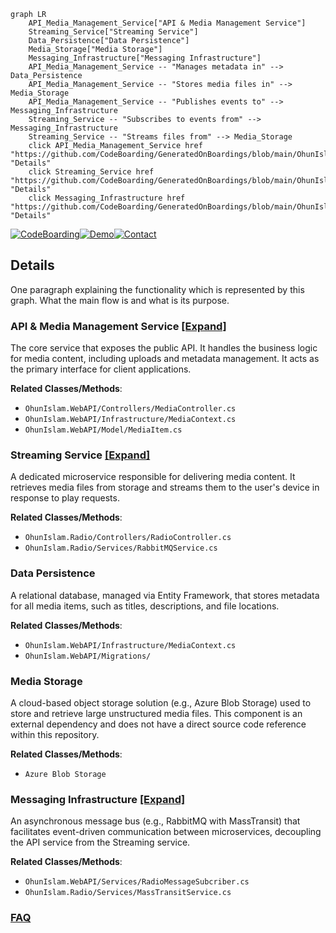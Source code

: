 ```mermaid
graph LR
    API_Media_Management_Service["API & Media Management Service"]
    Streaming_Service["Streaming Service"]
    Data_Persistence["Data Persistence"]
    Media_Storage["Media Storage"]
    Messaging_Infrastructure["Messaging Infrastructure"]
    API_Media_Management_Service -- "Manages metadata in" --> Data_Persistence
    API_Media_Management_Service -- "Stores media files in" --> Media_Storage
    API_Media_Management_Service -- "Publishes events to" --> Messaging_Infrastructure
    Streaming_Service -- "Subscribes to events from" --> Messaging_Infrastructure
    Streaming_Service -- "Streams files from" --> Media_Storage
    click API_Media_Management_Service href "https://github.com/CodeBoarding/GeneratedOnBoardings/blob/main/OhunIslam/API_Media_Management_Service.md" "Details"
    click Streaming_Service href "https://github.com/CodeBoarding/GeneratedOnBoardings/blob/main/OhunIslam/Streaming_Service.md" "Details"
    click Messaging_Infrastructure href "https://github.com/CodeBoarding/GeneratedOnBoardings/blob/main/OhunIslam/Messaging_Infrastructure.md" "Details"
```

[![CodeBoarding](https://img.shields.io/badge/Generated%20by-CodeBoarding-9cf?style=flat-square)](https://github.com/CodeBoarding/GeneratedOnBoardings)[![Demo](https://img.shields.io/badge/Try%20our-Demo-blue?style=flat-square)](https://www.codeboarding.org/demo)[![Contact](https://img.shields.io/badge/Contact%20us%20-%20contact@codeboarding.org-lightgrey?style=flat-square)](mailto:contact@codeboarding.org)

## Details

One paragraph explaining the functionality which is represented by this graph. What the main flow is and what is its purpose.

### API & Media Management Service [[Expand]](./API_Media_Management_Service.md)
The core service that exposes the public API. It handles the business logic for media content, including uploads and metadata management. It acts as the primary interface for client applications.


**Related Classes/Methods**:

- `OhunIslam.WebAPI/Controllers/MediaController.cs`
- `OhunIslam.WebAPI/Infrastructure/MediaContext.cs`
- `OhunIslam.WebAPI/Model/MediaItem.cs`


### Streaming Service [[Expand]](./Streaming_Service.md)
A dedicated microservice responsible for delivering media content. It retrieves media files from storage and streams them to the user's device in response to play requests.


**Related Classes/Methods**:

- `OhunIslam.Radio/Controllers/RadioController.cs`
- `OhunIslam.Radio/Services/RabbitMQService.cs`


### Data Persistence
A relational database, managed via Entity Framework, that stores metadata for all media items, such as titles, descriptions, and file locations.


**Related Classes/Methods**:

- `OhunIslam.WebAPI/Infrastructure/MediaContext.cs`
- `OhunIslam.WebAPI/Migrations/`


### Media Storage
A cloud-based object storage solution (e.g., Azure Blob Storage) used to store and retrieve large unstructured media files. This component is an external dependency and does not have a direct source code reference within this repository.


**Related Classes/Methods**:

- `Azure Blob Storage`


### Messaging Infrastructure [[Expand]](./Messaging_Infrastructure.md)
An asynchronous message bus (e.g., RabbitMQ with MassTransit) that facilitates event-driven communication between microservices, decoupling the API service from the Streaming service.


**Related Classes/Methods**:

- `OhunIslam.WebAPI/Services/RadioMessageSubcriber.cs`
- `OhunIslam.Radio/Services/MassTransitService.cs`




### [FAQ](https://github.com/CodeBoarding/GeneratedOnBoardings/tree/main?tab=readme-ov-file#faq)